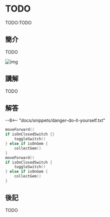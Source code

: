 # TODO

TODO:TODO

## 簡介

TODO

![img](https://imagedelivery.net/cdkaXPuFls5qlrh3GM4hfA/87e81b4e-538f-46aa-dbd7-0db02bb8e000/public)

## 講解

TODO

## 解答

--8<-- "docs/snippets/danger-do-it-yourself.txt"

```swift linenums="1"
moveForward()
if isOnClosedSwitch {}
    toggleSwitch()
} else if isOnGem {
    collectGem()
}
moveForward()
if isOnClosedSwitch {
    toggleSwitch()
} else if isOnGem {
    collectGem()
}
```

## 後記

TODO
